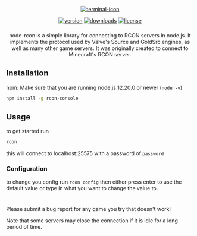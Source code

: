 <span align="center">

    

[![terminal-icon](https://badgen.net/badge/icon/Rcon-Console?icon=terminal&label&scale=10&color=green)](README.md)
    
[![version](https://badgen.net/npm/v/rcon-console?cache=300)](https://www.npmjs.com/package/rcon-console)
[![downloads](https://badgen.net/npm/dt/rcon-console?cache=300&scale=1.15)](https://npmcharts.com/compare/rcon-console?minimal=true)
[![license](https://badgen.net/github/license/bloomkd46/rcon-console)](https://github.com/bloomkd46/rcon-console/blob/master/LICENSE.md)
###
    
node-rcon is a simple library for connecting to RCON servers in node.js.
It implements the protocol used by Valve's Source and GoldSrc engines,
as well as many other game servers. It was originally created to connect to Minecraft's RCON server.

</span>

## Installation

npm:
Make sure that you are running node.js 12.20.0 or newer (`node -v`)
```bash
npm install -g rcon-console
```
## Usage
to get started run 
```bash
rcon
```
this will connect to localhost:25575 with a password of `password`
### Configuration
to change you config run `rcon config`
then either press enter to use the default value or type in what you want to change the value to.
#
Please submit a bug report for any game you try that doesn't work!

Note that some servers may close the connection if it is idle for a long period of time.